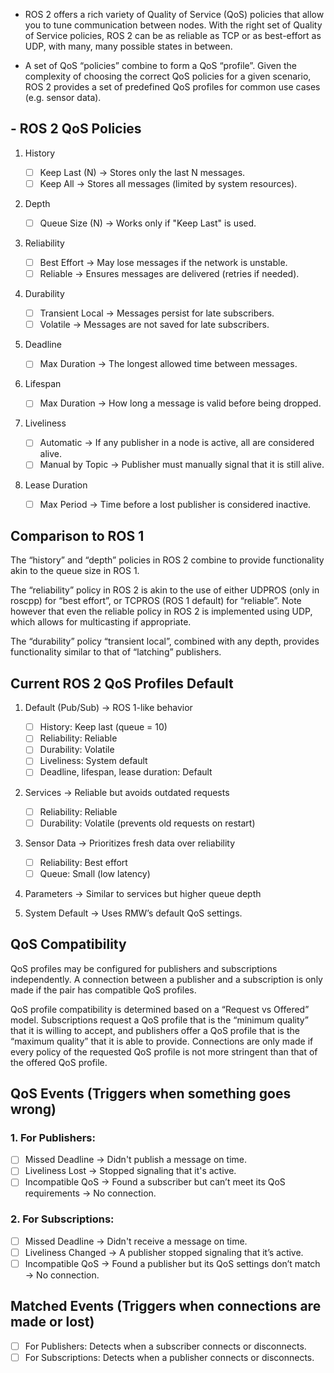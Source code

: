 - ROS 2 offers a rich variety of Quality of Service (QoS) policies that allow you to tune communication between nodes. With the right set of Quality of Service policies, ROS 2 can be as reliable as TCP or as best-effort as UDP, with many, many possible states in between.

- A set of QoS “policies” combine to form a QoS “profile”. Given the complexity of choosing the correct QoS policies for a given scenario, ROS 2 provides a set of predefined QoS profiles for common use cases (e.g. sensor data).

## - ROS 2 QoS Policies 
1. History

   - [ ] Keep Last (N) → Stores only the last N messages.
   - [ ] Keep All → Stores all messages (limited by system resources).
2. Depth

   - [ ] Queue Size (N) → Works only if "Keep Last" is used.
3. Reliability

   - [ ] Best Effort → May lose messages if the network is unstable.
   - [ ] Reliable → Ensures messages are delivered (retries if needed).
4. Durability

   - [ ] Transient Local → Messages persist for late subscribers.
   - [ ] Volatile → Messages are not saved for late subscribers.
5. Deadline

   - [ ] Max Duration → The longest allowed time between messages.
6. Lifespan

   - [ ] Max Duration → How long a message is valid before being dropped.
7. Liveliness

   - [ ] Automatic → If any publisher in a node is active, all are considered alive.
   - [ ] Manual by Topic → Publisher must manually signal that it is still alive.
8. Lease Duration

   - [ ] Max Period → Time before a lost publisher is considered inactive.

##   Comparison to ROS 1
   The “history” and “depth” policies in ROS 2 combine to provide functionality akin to the queue size in ROS 1.

The “reliability” policy in ROS 2 is akin to the use of either UDPROS (only in roscpp) for “best effort”, or TCPROS (ROS 1 default) for “reliable”. Note however that even the reliable policy in ROS 2 is implemented using UDP, which allows for multicasting if appropriate.

The “durability” policy “transient local”, combined with any depth, provides functionality similar to that of “latching” publishers. 

## Current ROS 2 QoS Profiles Default
1. Default (Pub/Sub) → ROS 1-like behavior

   - [ ] History: Keep last (queue = 10)
   - [ ] Reliability: Reliable
   - [ ] Durability: Volatile
   - [ ] Liveliness: System default
   - [ ] Deadline, lifespan, lease duration: Default
2. Services → Reliable but avoids outdated requests

   - [ ] Reliability: Reliable
   - [ ] Durability: Volatile (prevents old requests on restart)
3. Sensor Data → Prioritizes fresh data over reliability

   - [ ] Reliability: Best effort
   - [ ] Queue: Small (low latency)
4. Parameters → Similar to services but higher queue depth

5. System Default → Uses RMW’s default QoS settings.

## QoS Compatibility
QoS profiles may be configured for publishers and subscriptions independently. A connection between a publisher and a subscription is only made if the pair has compatible QoS profiles.

QoS profile compatibility is determined based on a “Request vs Offered” model. Subscriptions request a QoS profile that is the “minimum quality” that it is willing to accept, and publishers offer a QoS profile that is the “maximum quality” that it is able to provide. Connections are only made if every policy of the requested QoS profile is not more stringent than that of the offered QoS profile.

## QoS Events (Triggers when something goes wrong)
### 1. For Publishers:

- [ ] Missed Deadline → Didn't publish a message on time.
- [ ] Liveliness Lost → Stopped signaling that it's active.
- [ ] Incompatible QoS → Found a subscriber but can’t meet its QoS requirements → No connection.
### 2. For Subscriptions:

- [ ] Missed Deadline → Didn't receive a message on time.
- [ ] Liveliness Changed → A publisher stopped signaling that it’s active.
- [ ] Incompatible QoS → Found a publisher but its QoS settings don’t match → No connection.
## Matched Events (Triggers when connections are made or lost)
- [ ] For Publishers: Detects when a subscriber connects or disconnects.
- [ ] For Subscriptions: Detects when a publisher connects or disconnects.
